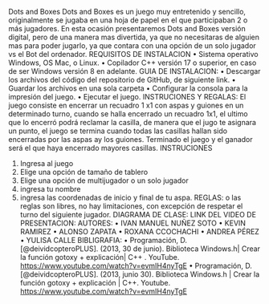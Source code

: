 Dots and Boxes
Dots and Boxes es un juego muy entretenido y sencillo, originalmente se jugaba en una hoja de papel en el que participaban 2 o más jugadores. En esta ocasión presentaremos Dots and Boxes versión digital, pero de una manera mas divertida, ya que no necesitaras de alguien mas para poder jugarlo, ya que contara con una opción de un solo jugador vs el Bot del ordenador.
REQUISITOS DE INSTALACION
•	Sistema operativo Windows, OS Mac, o Linux.
•	Copilador C++ versión 17 o superior, en caso de ser Windows versión 8 en adelante.
GUIA DE INSTALACION:
•	Descargar los archivos del código del repositorio de GitHub, de siguiente link.
•	Guardar los archivos en una sola carpeta
•	Configurar la consola para la impresión del juego.
•	Ejecutar el juego.
INSTRUCIONES Y REGALAS:
El juego consiste en encerrar un recuadro 1 x1 con aspas y guiones en un determinado turno, cuando se halla encerrado un recuadro 1x1, el ultimo que lo encerró podrá reclamar la casilla, de manera que el jugo te asignara un punto, el juego se termina cuando todas las casillas hallan sido encerradas por las aspas ay los guiones. Terminado el juego y el ganador será el que haya encerrado mayores casillas.
INSTRUCIONES
1.	Ingresa al juego
2.	Elige una opción de tamaño de tablero
3.	Elige una opción de multijugador o un solo jugador
4.	ingresa tu nombre 
5.	ingresa las coordenadas de inicio y final de tu aspa.
REGLAS:
o	las reglas son libres, no hay limitaciones, con excepción de respetar el turno del siguiente jugador.
DIAGRAMA DE CLASE:
LINK DEL VIDEO DE PRESENTACION:
AUTORES:
•	IVAN MANUEL NUÑEZ SOTO
•	KEVIN RAMIREZ
•	ALONSO ZAPATA
•	ROXANA CCOCHACHI 
•	ANDREA PÉREZ
•	YULISA CALLE
BIBLIGRAFIA:
•	Programación, D. [@deividcopteroPLUS]. (2013, 30 de junio). Biblioteca Windows.h| Crear la función gotoxy + explicación| C++ . YouTube. https://www.youtube.com/watch?v=evmIH4nyTgE
•	Programación, D. [@deividcopteroPLUS]. (2013, junio 30). Biblioteca Windows.h | Crear la función gotoxy + explicación | C++. Youtube. https://www.youtube.com/watch?v=evmIH4nyTgE

